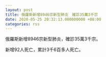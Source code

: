 ```yaml
---
layout: post
title: 俄羅斯新增8946宗新型肺炎　確診35萬3千宗
date: 2020-05-25 20:32:13.000000000 +08:00
categories: rss
---
```


俄羅斯新增8946宗新型肺炎，確診35萬3千宗。

新增92人死亡，累計3千6百多人死亡。
